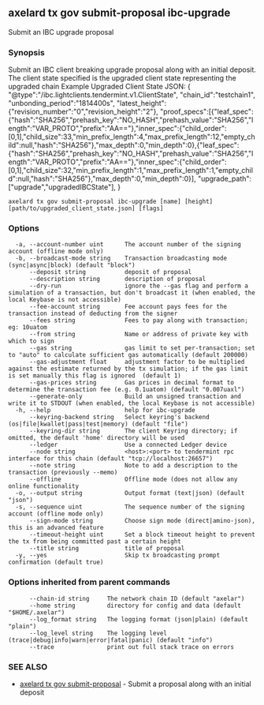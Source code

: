 ## axelard tx gov submit-proposal ibc-upgrade

Submit an IBC upgrade proposal

### Synopsis

Submit an IBC client breaking upgrade proposal along with an initial deposit.
The client state specified is the upgraded client state representing the upgraded chain
Example Upgraded Client State JSON:
{
"@type":"/ibc.lightclients.tendermint.v1.ClientState",
"chain_id":"testchain1",
"unbonding_period":"1814400s",
"latest_height":{"revision_number":"0","revision_height":"2"},
"proof_specs":\[{"leaf_spec":{"hash":"SHA256","prehash_key":"NO_HASH","prehash_value":"SHA256","length":"VAR_PROTO","prefix":"AA=="},"inner_spec":{"child_order":\[0,1\],"child_size":33,"min_prefix_length":4,"max_prefix_length":12,"empty_child":null,"hash":"SHA256"},"max_depth":0,"min_depth":0},{"leaf_spec":{"hash":"SHA256","prehash_key":"NO_HASH","prehash_value":"SHA256","length":"VAR_PROTO","prefix":"AA=="},"inner_spec":{"child_order":\[0,1\],"child_size":32,"min_prefix_length":1,"max_prefix_length":1,"empty_child":null,"hash":"SHA256"},"max_depth":0,"min_depth":0}\],
"upgrade_path":\["upgrade","upgradedIBCState"\],
}

```
axelard tx gov submit-proposal ibc-upgrade [name] [height] [path/to/upgraded_client_state.json] [flags]
```

### Options

```
  -a, --account-number uint      The account number of the signing account (offline mode only)
  -b, --broadcast-mode string    Transaction broadcasting mode (sync|async|block) (default "block")
      --deposit string           deposit of proposal
      --description string       description of proposal
      --dry-run                  ignore the --gas flag and perform a simulation of a transaction, but don't broadcast it (when enabled, the local Keybase is not accessible)
      --fee-account string       Fee account pays fees for the transaction instead of deducting from the signer
      --fees string              Fees to pay along with transaction; eg: 10uatom
      --from string              Name or address of private key with which to sign
      --gas string               gas limit to set per-transaction; set to "auto" to calculate sufficient gas automatically (default 200000)
      --gas-adjustment float     adjustment factor to be multiplied against the estimate returned by the tx simulation; if the gas limit is set manually this flag is ignored  (default 1)
      --gas-prices string        Gas prices in decimal format to determine the transaction fee (e.g. 0.1uatom) (default "0.007uaxl")
      --generate-only            Build an unsigned transaction and write it to STDOUT (when enabled, the local Keybase is not accessible)
  -h, --help                     help for ibc-upgrade
      --keyring-backend string   Select keyring's backend (os|file|kwallet|pass|test|memory) (default "file")
      --keyring-dir string       The client Keyring directory; if omitted, the default 'home' directory will be used
      --ledger                   Use a connected Ledger device
      --node string              <host>:<port> to tendermint rpc interface for this chain (default "tcp://localhost:26657")
      --note string              Note to add a description to the transaction (previously --memo)
      --offline                  Offline mode (does not allow any online functionality
  -o, --output string            Output format (text|json) (default "json")
  -s, --sequence uint            The sequence number of the signing account (offline mode only)
      --sign-mode string         Choose sign mode (direct|amino-json), this is an advanced feature
      --timeout-height uint      Set a block timeout height to prevent the tx from being committed past a certain height
      --title string             title of proposal
  -y, --yes                      Skip tx broadcasting prompt confirmation (default true)
```

### Options inherited from parent commands

```
      --chain-id string     The network chain ID (default "axelar")
      --home string         directory for config and data (default "$HOME/.axelar")
      --log_format string   The logging format (json|plain) (default "plain")
      --log_level string    The logging level (trace|debug|info|warn|error|fatal|panic) (default "info")
      --trace               print out full stack trace on errors
```

### SEE ALSO

- [axelard tx gov submit-proposal](axelard_tx_gov_submit-proposal.md)	 - Submit a proposal along with an initial deposit
